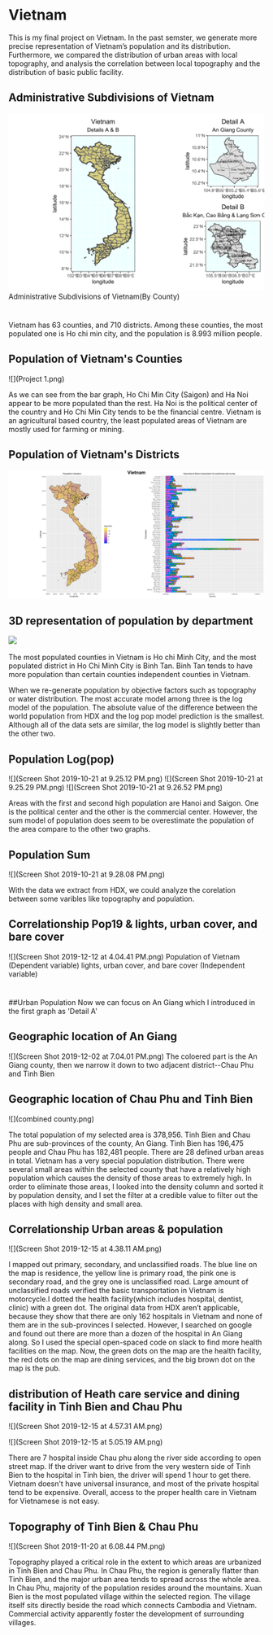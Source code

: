 # Vietnam 

This is my final project on Vietnam. In the past semster, we generate more precise representation of Vietnam’s population and its distribution. Furthermore, we compared the distribution of urban areas with local topography, and analysis the correlation between local topography and the distribution of basic public facility.

## Administrative Subdivisions of Vietnam

![](details.png)
Administrative Subdivisions of Vietnam(By County)
#
Vietnam has 63 counties, and 710 districts. Among these counties, the most populated one is Ho chi min city, and the population is 8.993 million people.

## Population of Vietnam's Counties

![](Project 1.png)

As we can see from the bar graph, Ho Chi Min City (Saigon) and Ha Noi appear to be more populated than the rest. Ha Noi is the political center of the country and Ho Chi Min City tends to be the financial centre. Vietnam is an agricultural based country, the least populated areas of Vietnam are mostly used for farming or mining. 

## Population of Vietnam's Districts

![](Vietnam_strech.png)

## 3D representation of population by department
![](vnm_video.gif)

The most populated counties in Vietnam is Ho chi Minh City, and the most populated district in Ho Chi Minh City is Binh Tan. Binh Tan tends to have more population than certain counties independent counties in Vietnam. 

When we re-generate population by objective factors such as topography or water distribution. The most accurate model among  three is the log model of the population. The absolute value of the difference between the world population from HDX and the log pop model prediction is the smallest. Although all of the data sets are similar, the log model is slightly better than the other two. 
## Population Log(pop)
![](Screen Shot 2019-10-21 at 9.25.12 PM.png)
![](Screen Shot 2019-10-21 at 9.25.29 PM.png)
![](Screen Shot 2019-10-21 at 9.26.52 PM.png)

Areas with the first and second high population are Hanoi and Saigon. One is the political center and the  other  is  the  commercial  center.  However,  the  sum  model  of  population  does  seem  to  be overestimate the population of the area compare to the other two graphs.
## Population Sum
![](Screen Shot 2019-10-21 at 9.28.08 PM.png)


With the data we extract from HDX, we could analyze the corelation between some varibles like topography and population. 
## Correlationship Pop19 & lights, urban cover, and bare cover
![](Screen Shot 2019-12-12 at 4.04.41 PM.png)
Population of Vietnam (Dependent variable) lights, urban cover, and bare cover (Independent variable)
#

##Urban Population
Now we can focus on An Giang which I introduced in the first graph as 'Detail A'
## Geographic location of An Giang
![](Screen Shot 2019-12-02 at 7.04.01 PM.png)
The coloered part is the An Giang county, then we narrow it down to two adjacent district--Chau Phu and Tinh Bien
## Geographic location of Chau Phu and Tinh Bien
![](combined county.png)

The total population of my selected area is 378,956. Tinh Bien and Chau Phu are sub-provinces  of  the  county,  An  Giang.  Tinh  Bien  has  196,475  people  and  Chau  Phu has 182,481 people. There are 28 defined urban areas in total. Vietnam  has  a  very  special  population  distribution.  There  were  several  small areas  within  the  selected  county  that  have  a  relatively  high  population  which  causes the density of those areas to extremely high. In order to eliminate those areas, I looked into  the  density  column  and  sorted  it  by  population  density,  and  I  set  the  filter  at  a credible value to filter out the places with high density and small area.
## Correlationship Urban areas & population 
![](Screen Shot 2019-12-15 at 4.38.11 AM.png)

I mapped out primary, secondary, and unclassified roads. The blue line on the map is residence, the yellow line is primary road, the pink one is secondary road, and the grey one is unclassified road. Large amount of unclassified roads verified the basic transportation in Vietnam is motorcycle.I dotted the health facility(which includes hospital, dentist, clinic)  with  a  green  dot.  The  original  data  from  HDX  aren’t  applicable,  because  they show  that  there  are  only  162  hospitals  in  Vietnam  and  none  of  them  are  in  the  sub-provinces I selected. However, I searched on google and found out there are more than a dozen of the hospital in An Giang along. So I used the special open-spaced code on slack to find more health facilities on the map. Now, the green dots on the map are the health  facility,  the  red  dots  on  the  map  are  dining  services,  and  the  big  brown  dot  on the map is the pub. 
## distribution of Heath care service and dining facility in Tinh Bien and Chau Phu
![](Screen Shot 2019-12-15 at 4.57.31 AM.png)

![](Screen Shot 2019-12-15 at 5.05.19 AM.png)

There are 7 hospital inside Chau phu along the river side according to open street map. If the driver want to drive from the very western side of Tinh Bien to the hospital in Tinh bien, the driver will spend 1 hour to get there. Vietnam doesn't have universal insurance, and most of the private hospital tend to be expensive. Overall, access to the proper health care in Vietnam for Vietnamese is not easy.

## Topography of Tinh Bien & Chau Phu
![](Screen Shot 2019-11-20 at 6.08.44 PM.png)

Topography played a critical role in the extent to which areas are urbanized in Tinh Bien and Chau Phu. In Chau Phu, the region is generally flatter than Tinh Bien, and the major urban area tends to spread across the whole area. In Chau Phu, majority of the population resides around the mountains. Xuan Bien is the most populated village within the selected region. The village itself sits directly beside the road which connects Cambodia and Vietnam. Commercial activity apparently foster the development of surrounding villages.
